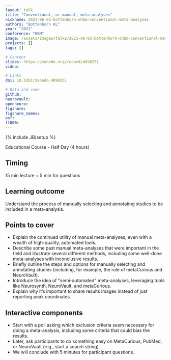 ```yaml
---
layout: talk
title: "Conventional, or manual, meta-analyses"
nickname: 2021-06-03-bottenhorn-ohbm-conventional-meta-analyses
authors: "Bottenhorn KL"
year: "2021"
conference: "HBM"
image: /assets/images/talks/2021-06-03-bottenhorn-ohbm-conventional-meta-analyses.png
projects: []
tags: []

# Content
slides: https://zenodo.org/record/4898251
video:

# Links
doi: 10.5281/zenodo.4898251

# Data and code
github:
neurovault:
openneuro:
figshare:
figshare_names:
osf:
f1000:
---
```

{% include JB/setup %}

Educational Course - Half Day (4 hours)

## Timing

15 min lecture + 5 min for questions

## Learning outcome

Understand the process of manually selecting and annotating studies to be included in a meta-analysis.

## Points to cover

- Explain the continued utility of manual meta-analyses, even with a wealth of high-quality, automated tools.
- Describe some past manual meta-analyses that were important in the field and illustrate several different methods, including some well-done meta-analyses with inconclusive results.
- Briefly outline the steps and options for manually selecting and annotating studies (including, for example, the role of metaCurious and NeuroVault).
- Introduce the idea of "semi-automated" meta-analyses, leveraging tools like Neurosynth, NeuroVault, and metaCurious.
- Explain why it’s important to share results images instead of just reporting peak coordinates.

## Interactive components

- Start with a poll asking which exclusion criteria seem necessary for doing a meta-analysis, including some criteria that could bias the results.
- Later, ask participants to do something easy on MetaCurious, PubMed, or NeuroVault (e.g., start a search string).
- We will conclude with 5 minutes for participant questions.
